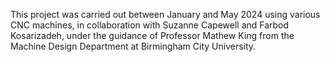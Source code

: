 This project was carried out between January and May 2024 using various CNC machines, in collaboration with Suzanne Capewell and Farbod Kosarizadeh, under the guidance of Professor Mathew King from the Machine Design Department at Birmingham City University.
